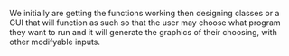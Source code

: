 We initially are getting the functions working then designing classes or a GUI that will function as such so that the user may choose what program they want to run and it will generate the graphics of their choosing, with other modifyable inputs.
